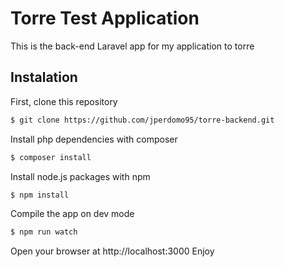 # Torre Test Application
This is the back-end Laravel app for my application to torre
## Instalation
First, clone this repository
```bash
$ git clone https://github.com/jperdomo95/torre-backend.git
```
Install php dependencies with composer
```bash
$ composer install
```
Install node.js packages with npm
```bash
$ npm install
```
Compile the app on dev mode
```bash
$ npm run watch
```
Open your browser at http://localhost:3000
Enjoy
